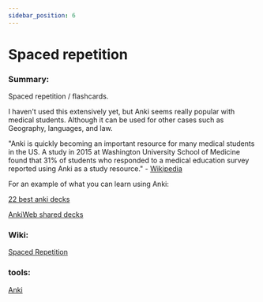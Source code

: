 ```yaml
---
sidebar_position: 6
---
```


# Spaced repetition

### Summary:

Spaced repetition / flashcards.

I haven't used this extensively yet, but Anki seems really popular 
with medical students. Although it can be used for other cases such as 
Geography, languages, and law.

"Anki is quickly becoming an important resource for many medical students in the US. A study in 2015 at Washington University School of Medicine found that 31% of students who responded to a medical education survey reported using Anki as a study resource." - 
[Wikipedia](https://en.wikipedia.org/wiki/Anki_(software)#Medical_education)

For an example of what you can learn using Anki:

[22 best anki decks](https://revisingrubies.com/22-best-anki-decks-of-all-time/)

[AnkiWeb shared decks](https://ankiweb.net/shared/decks/)

### Wiki:

[Spaced Repetition](https://en.wikipedia.org/wiki/Spaced_repetition)

### tools:

[Anki](https://en.wikipedia.org/wiki/Anki_(software))



